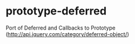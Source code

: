 prototype-deferred
==================

Port of Deferred and Callbacks to Prototype (http://api.jquery.com/category/deferred-object/)
